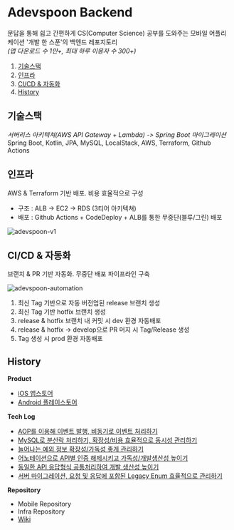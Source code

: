 # Adevspoon Backend
문답을 통해 쉽고 간편하게 CS(Computer Science) 공부를 도와주는 모바일 어플리케이션 '개발 한 스푼'의 백엔드 레포지토리  
*(앱 다운로드 수 1만+, 최대 하루 이용자 수 300+)*

1. [기술스택](#기술스택)
2. [인프라](#인프라)
3. [CI/CD & 자동화](#ci/cd-&-자동화)
4. [History](#history)


## 기술스택
*서버리스 아키텍쳐(AWS API Gateway + Lambda) -> Spring Boot 마이그레이션*  
Spring Boot, Kotlin, JPA, MySQL, LocalStack, AWS, Terraform, Github Actions


## 인프라
AWS & Terraform 기반 배포. 비용 효율적으로 구성
- 구조 : ALB -> EC2 -> RDS (3티어 아키텍쳐)
- 배포 : Github Actions + CodeDeploy + ALB를 통한 무중단(블루/그린) 배포

![adevspoon-v1](https://github.com/kids-ground/adevspoon-backend/assets/52196792/c3c5eef5-f6b9-4352-bcb3-6454397fc193)

## CI/CD & 자동화
브랜치 & PR 기반 자동화. 무중단 배포 파이프라인 구축  

![adevspoon-automation](https://github.com/kids-ground/adevspoon-backend/assets/52196792/957ffd4d-9daa-499f-91e7-d68e2be5dca6)

1. 최신 Tag 기반으로 자동 버전업된 release 브랜치 생성
2. 최신 Tag 기반 hotfix 브랜치 생성
3. release & hotfix 브랜치 내 커밋 시 dev 환경 자동배포
4. release & hotfix -> develop으로 PR 머지 시 Tag/Release 생성
5. Tag 생성 시 prod 환경 자동배포


## History
**Product**
- [iOS 앱스토어](https://apps.apple.com/kr/app/%EA%B0%9C%EB%B0%9C-%ED%95%9C-%EC%8A%A4%ED%91%BC/id1638716398)
- [Android 플레이스토어](https://play.google.com/store/apps/details?id=com.adevspoon.adevspoon&hl=ko&gl=US)

**Tech Log**
- [AOP를 이용해 이벤트 발행, 비동기로 이벤트 처리하기](https://theliar.tistory.com/11)
- [MySQL로 분산락 처리하기, 확장성/비용 효율적으로 동시성 관리하기](https://theliar.tistory.com/10)
- [늘어나는 예외 정보 확장성/가독성 좋게 관리하기](https://theliar.tistory.com/8)
- [어노테이션으로 API별 인증 해제시키고 가독성/개발생산성 높이기](https://theliar.tistory.com/6)
- [동일한 API 응답형식 공통처리하여 개발 생산성 높이기](https://theliar.tistory.com/5)
- [서버 마이그레이션, 요청 및 응답에 포함된 Legacy Enum 효율적으로 관리하기](https://theliar.tistory.com/1)

**Repository**
- Mobile Repository 
- Infra Repository
- [Wiki](https://github.com/kids-ground/adevspoon-backend/wiki)